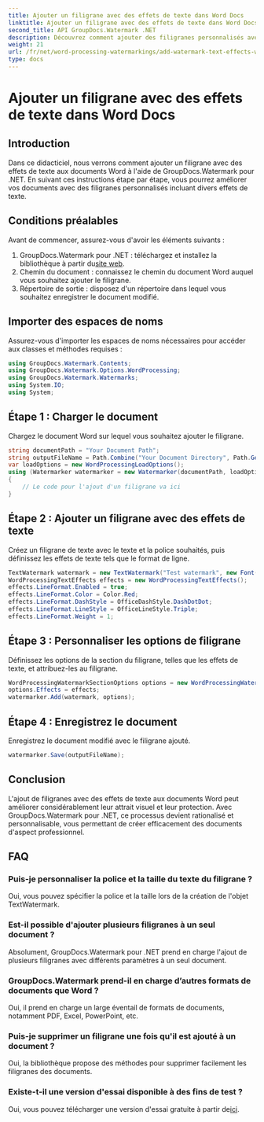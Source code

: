```yaml
---
title: Ajouter un filigrane avec des effets de texte dans Word Docs
linktitle: Ajouter un filigrane avec des effets de texte dans Word Docs
second_title: API GroupDocs.Watermark .NET
description: Découvrez comment ajouter des filigranes personnalisés avec des effets de texte aux documents Word à l'aide de GroupDocs.Watermark pour .NET. Documentez la sécurité et l’attrait visuel sans effort.
weight: 21
url: /fr/net/word-processing-watermarkings/add-watermark-text-effects-word-docs/
type: docs
---
```

# Ajouter un filigrane avec des effets de texte dans Word Docs

## Introduction
Dans ce didacticiel, nous verrons comment ajouter un filigrane avec des effets de texte aux documents Word à l'aide de GroupDocs.Watermark pour .NET. En suivant ces instructions étape par étape, vous pourrez améliorer vos documents avec des filigranes personnalisés incluant divers effets de texte.
## Conditions préalables
Avant de commencer, assurez-vous d'avoir les éléments suivants :
1.  GroupDocs.Watermark pour .NET : téléchargez et installez la bibliothèque à partir du[site web](https://releases.groupdocs.com/Watermark/net/).
2. Chemin du document : connaissez le chemin du document Word auquel vous souhaitez ajouter le filigrane.
3. Répertoire de sortie : disposez d'un répertoire dans lequel vous souhaitez enregistrer le document modifié.

## Importer des espaces de noms
Assurez-vous d'importer les espaces de noms nécessaires pour accéder aux classes et méthodes requises :
```csharp
using GroupDocs.Watermark.Contents;
using GroupDocs.Watermark.Options.WordProcessing;
using GroupDocs.Watermark.Watermarks;
using System.IO;
using System;
```
## Étape 1 : Charger le document
Chargez le document Word sur lequel vous souhaitez ajouter le filigrane.
```csharp
string documentPath = "Your Document Path";
string outputFileName = Path.Combine("Your Document Directory", Path.GetFileName(documentPath));
var loadOptions = new WordProcessingLoadOptions();
using (Watermarker watermarker = new Watermarker(documentPath, loadOptions))
{
    // Le code pour l'ajout d'un filigrane va ici
}
```
## Étape 2 : Ajouter un filigrane avec des effets de texte
Créez un filigrane de texte avec le texte et la police souhaités, puis définissez les effets de texte tels que le format de ligne.
```csharp
TextWatermark watermark = new TextWatermark("Test watermark", new Font("Arial", 19));
WordProcessingTextEffects effects = new WordProcessingTextEffects();
effects.LineFormat.Enabled = true;
effects.LineFormat.Color = Color.Red;
effects.LineFormat.DashStyle = OfficeDashStyle.DashDotDot;
effects.LineFormat.LineStyle = OfficeLineStyle.Triple;
effects.LineFormat.Weight = 1;
```
## Étape 3 : Personnaliser les options de filigrane
Définissez les options de la section du filigrane, telles que les effets de texte, et attribuez-les au filigrane.
```csharp
WordProcessingWatermarkSectionOptions options = new WordProcessingWatermarkSectionOptions();
options.Effects = effects;
watermarker.Add(watermark, options);
```
## Étape 4 : Enregistrez le document
Enregistrez le document modifié avec le filigrane ajouté.
```csharp
watermarker.Save(outputFileName);
```

## Conclusion
L'ajout de filigranes avec des effets de texte aux documents Word peut améliorer considérablement leur attrait visuel et leur protection. Avec GroupDocs.Watermark pour .NET, ce processus devient rationalisé et personnalisable, vous permettant de créer efficacement des documents d'aspect professionnel.
## FAQ
### Puis-je personnaliser la police et la taille du texte du filigrane ?
Oui, vous pouvez spécifier la police et la taille lors de la création de l'objet TextWatermark.
### Est-il possible d'ajouter plusieurs filigranes à un seul document ?
Absolument, GroupDocs.Watermark pour .NET prend en charge l'ajout de plusieurs filigranes avec différents paramètres à un seul document.
### GroupDocs.Watermark prend-il en charge d’autres formats de documents que Word ?
Oui, il prend en charge un large éventail de formats de documents, notamment PDF, Excel, PowerPoint, etc.
### Puis-je supprimer un filigrane une fois qu'il est ajouté à un document ?
Oui, la bibliothèque propose des méthodes pour supprimer facilement les filigranes des documents.
### Existe-t-il une version d'essai disponible à des fins de test ?
 Oui, vous pouvez télécharger une version d'essai gratuite à partir de[ici](https://releases.groupdocs.com/).